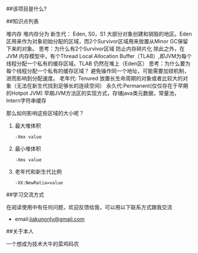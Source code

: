 ##该项目是什么?



##知识点列表

堆内存
堆内存分为
新生代： Eden, S0，S1
大部分对象创建和销毁的地区。Eden区用来作为对象初始分配的区域，而2个Survivor区域用来放置从Minor GC保留下来的对象。
思考：为什么有2个Survivor区域
防止内存碎片化
除此之外，在JVM 内存模型中，有个Thread Local Allocation Buffer（TLAB）,即JVM为每个线程分配一个私有的缓存区域。TLAB
仍然在堆上（Eden区）
思考：为什么要为每个线程分配一个私有的缓存区域？
避免操作同一个地址，可能需要加锁机制，进而影响到分配速度。
老年代: Tenured
放置长生命周期的对象或者比较大的对象（无法在新生代找到足够长的连续空间）
永久代:Permanent(仅仅存在于早期的Hotpot JVM)
早期JVM方法区的实现方式，存储java类元数据，常量池，Intern字符串缓存

那么如何影响这些区域的大小呢？
1. 最大堆体积

    `-Xmx value`
2. 最小堆体积

    `-Xms value`
3. 老年代和新生代比例

    `-XX:NewRatia=value`



##学习交流方式

在阅读使用中有任何问题，欢迎反馈给我，可以用以下联系方式跟我交流

* email:jiakunonly@gmail.com


##关于本人

一个想成为技术大牛的菜鸡码农
